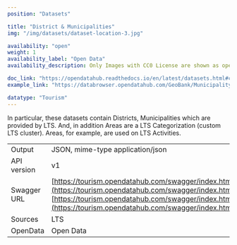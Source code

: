 ```yaml
---
position: "Datasets"

title: "District & Municipalities"
img: "/img/datasets/dataset-location-3.jpg"

availability: "open"
weight: 1
availability_label: "Open Data"
availability_description: Only Images with CC0 License are shown as open data

doc_link: "https://opendatahub.readthedocs.io/en/latest/datasets.html#common-dataset"
example_link: "https://databrowser.opendatahub.com/GeoBank/MunicipalityList"

datatype: "Tourism"
---
```


In particular, these datasets contain Districts, Municipalities which are provided by LTS. And, in addition Areas are a LTS Categorization (custom LTS cluster). Areas, for example, are used on LTS Activities.

|             |                                                                                                                                                               |
| :---------- | ------------------------------------------------------------------------------------------------------------------------------------------------------------- |
| Output      | JSON, mime-type application/json                                                                                                                              |
| API version | v1                                                                                                                                                            |
| Swagger URL | [https://tourism.opendatahub.com/swagger/index.html#/Common/get_v1_Municipality](https://tourism.opendatahub.com/swagger/index.html#/Common/get_v1_Municipality)<br>[https://tourism.opendatahub.com/swagger/index.html#/Common/get_v1_District](https://tourism.opendatahub.com/swagger/index.html#/Common/get_v1_District) |
| Sources     | LTS                                                                                                                                                           |
| OpenData    | Open Data                                                                                                                                                     |
